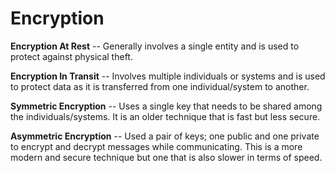 # Encryption

**Encryption At Rest** -- Generally involves a single entity and is used to protect against physical theft.

**Encryption In Transit** -- Involves multiple individuals or systems and is used to protect data as it is transferred from one individual/system to another.

**Symmetric Encryption** -- Uses a single key that needs to be shared among the individuals/systems. It is an older technique that is fast but less secure.

**Asymmetric Encryption** -- Used a pair of keys; one public and one private to encrypt and decrypt messages while communicating. This is a more modern and secure technique but one that is also slower in terms of speed.
